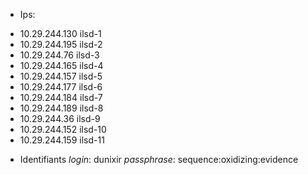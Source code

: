 * Ips:
- 10.29.244.130 ilsd-1
- 10.29.244.195 ilsd-2
- 10.29.244.76 ilsd-3
- 10.29.244.165 ilsd-4
- 10.29.244.157 ilsd-5
- 10.29.244.177 ilsd-6
- 10.29.244.184 ilsd-7
- 10.29.244.189 ilsd-8
- 10.29.244.36 ilsd-9
- 10.29.244.152 ilsd-10
- 10.29.244.159 ilsd-11

* Identifiants
*login*: dunixir
*passphrase*: sequence:oxidizing:evidence